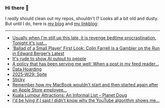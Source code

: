 ### Hi there 👋

I _really_ should clean out my repos, shouldn't I? Looks all a bit old and dusty. But until I do, here is [my blog](https://lostfocus.de/) and [my linkblog](https://dominikschwind.com/links):

--- 

<!-- POST-LIST:START -->
- [Usually when I&#39;m still up this late, it is revenge bedtime procrastination. Tonight it&#39;s just…](https://lostfocus.de/2025/07/22/234956/)
- [‘Ballad of a Small Player’ First Look: Colin Farrell Is a Gambler on the Run in Edward Berger’s Latest](https://www.indiewire.com/news/general-news/ballad-of-a-small-player-first-look-colin-farrell-1235138975/)
- [It&#39;s rude to show AI output to people](https://distantprovince.by/posts/its-rude-to-show-ai-output-to-people/)
- [A policy that has been serving me well: When a post in my feed reader…](https://lostfocus.de/2025/07/21/234949/)
- [Data Hoarding](https://lostfocus.de/2025/07/20/data-hoarding/)
- [2025-W29: Spite](https://lostfocus.de/2025/07/20/2025-w29-spite/)
- [Sticky](https://lostfocus.de/2025/07/17/sticky/)
- [Remember how my MacBook wouldn&#39;t start and then started again after an Apple Store employee…](https://lostfocus.de/2025/07/17/234927/)
- [Kuala Lumpur Attractions: An Informal List – Planet Doug](https://planetdoug.life/2025/07/17/kuala-lumpur-attractions-an-informal-list/)
- [I&#39;d be lying if I said I didn&#39;t know why the YouTube algorithm shows me…](https://lostfocus.de/2025/07/14/234923/)
<!-- POST-LIST:END -->

<!--
**lostfocus/lostfocus** is a ✨ _special_ ✨ repository because its `README.md` (this file) appears on your GitHub profile.

Here are some ideas to get you started:

- 🔭 I’m currently working on ...
- 🌱 I’m currently learning ...
- 👯 I’m looking to collaborate on ...
- 🤔 I’m looking for help with ...
- 💬 Ask me about ...
- 📫 How to reach me: ...
- 😄 Pronouns: ...
- ⚡ Fun fact: ...
-->
